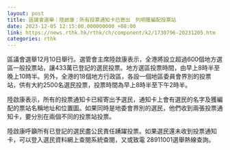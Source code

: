 ```yaml
---
layout: post
title: 區議會選舉｜陸啟康：所有投票通知卡已寄出　列明獲編配投票站
date: 2023-12-05 12:15:00.000000000 +08:00
link: https://news.rthk.hk/rthk/ch/component/k2/1730796-20231205.htm
categories: rthk
---
```


區議會選舉12月10日舉行。選管會主席陸啟康表示，全港將設立超過600個地方選區一般投票站，讓433萬已登記的選民投票。地方選區投票時間，由早上8時半至晚上10時半。另外，全港的18個地方行政區，各設一個地區委員會界別的投票站，供有大約2500名選民投票，投票時間為早上8時半至下午2時半。

陸啟康表示，所有的投票通知卡已經寄出予選民，通知卡上會有選民的名字及獲編配的票站名稱地址和位置圖。如果同時是地委會界別的選民，他們收到兩張投票通知卡，要分別在兩個不同的投票站投票。

陸啟康呼籲所有已登記的選民盡公民責任踴躍投票。如果選民還未收到投票通知卡，可以登入選民資料網上查閱系統查閱，又或致電 28911001選舉熱線查詢。
